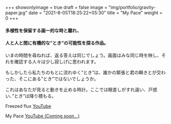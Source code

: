 +++
showonlyimage = true
draft = false
image = "img/portfolio/gravity-paper.jpg"
date = "2021-8-05T18:25:22+05:30"
title = "My Pace"
weight = 0
+++

#### 多様性を保留する画一的な時と離れ、

#### 人と人と間に有機的な”とき”の可能性を探る作品。

いまの時間を尋ねれば、返る答えは同じでしょう。画面はみな同じ時を映し、それを確認する人々は少し寂しげに思われます。  

もしかしたら私たちのもとに流れゆく”とき”は、誰かの緊張と君の瞬きとが交わった、そこにある”とき”ではないでしょうか。  

これはあなたが見ると動きを止める時計。ここでは眼差しがすれ違い、戸惑い、”とき”は降り積もる。


Freezed flux [YouTube](https://youtu.be/ZTOWVEVJqXM)

My Pace [YouTube (Coming soon...)]()